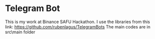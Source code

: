 # Telegram Bot
This is my work at Binance SAFU Hackathon. I use the libraries from this link: https://github.com/rubenlagus/TelegramBots
The main codes are in src\main folder

